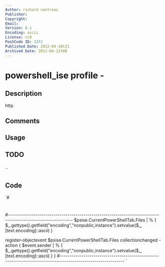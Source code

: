 ```yaml
---
Author: richard vantreas
Publisher: 
Copyright: 
Email: 
Version: 0.1
Encoding: ascii
License: cc0
PoshCode ID: 3372
Published Date: 2012-04-18t21
Archived Date: 2012-04-22t08
---
```


# powershell_ise profile - 

## Description

http

## Comments



## Usage



## TODO



## 

``

## Code

`#
 #
 #--------------------------------------------------------------------------------------------------------------
 $psise.CurrentPowerShellTab.Files | % { 
     $_.gettype().getfield("encoding","nonpublic,instance").setvalue($_, [text.encoding]::ascii) 
 } 
 
 register-objectevent $psise.CurrentPowerShellTab.Files collectionchanged -action { 
     $event.sender | % { 
         $_.gettype().getfield("encoding","nonpublic,instance").setvalue($_, [text.encoding]::ascii) 
     } 
 }
 #--------------------------------------------------------------------------------------------------------------
`


